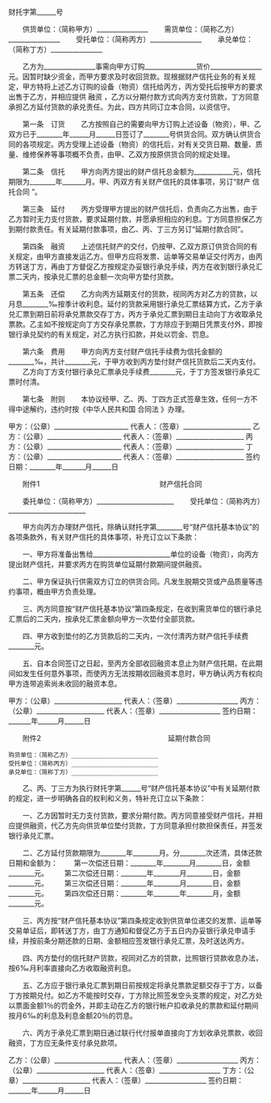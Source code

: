 
 


财托字第______号


　　供货单位：（简称甲方）________________
　　需货单位：（简称乙方）________________
　　受托单位：（简称丙方）________________
　　承兑单位：（简称丁方）________________


　　乙方为________________事需向甲方订购________________货价________________元。因暂时缺少资金，而甲方要求及时收回货款。现根据财产信托业务的有关规定，甲方特将上述乙方订购的设备（物资）信托给丙方，丙方受托后按甲方的要求出售于乙方，并相应提供
融资
，乙方以分期付款方式向丙方支付货款，丁方同意承担乙方延付货款的承兑责任。为此，四方共同订立本合同，以资信守。


　　第一条　订货
　　乙方按照自己的需要向甲方订购上述设备（物资），甲、乙双方已于________年______月______日签订了________号供货合同。双方确认供货合同的各项规定。丙方受理上述设备（物资）的信托后，对有关交货日期、数量、质量、维修保养等事项概不负责，由甲、乙双方按原供货合同的规定处理。


　　第二条　信托
　　甲方向丙方提出的财产信托总金额为____________元，信托期限为________年_______月。甲、丙双方有关财产信托的具体事项，另订“财产
信托合同
”。


　　第三条　延付
　　丙方受理甲方提出的财产信托后，负责向乙方出售，由于乙方暂时无力支付货款，要求延期付款，并愿承担相应的利息。丁方同意担保乙方到期付款责任。有关延期付款事项，由乙、丙、丁三方另订“延期付款合同”。


　　第四条　融资
　　上述信托财产的交付，仍按甲、乙双方原订供货合同的有关规定，由甲方直接发运乙方。但甲方应将发票、运单等交易单证交付丙方，由丙方转送丁方，再由丁方督促乙方按规定办妥银行承兑手续，丙方在收到银行承兑汇票二天内，按承兑汇票的总金额一次向甲方垫付货款。


　　第五条　还偿
　　乙方向丙方延期支付的货款，视同丙方对乙方的贷款，以月息________‰按季计收利息。延付的货款采用银行承兑汇票结算方式，乙方于承兑汇票到期日前将承兑票款交存丁方，丙方于承兑汇票到期日主动向丁方收取承兑票款。乙主如不按规定向丁方交存承兑票款，丁方除应于到期日凭票支付外，即按银行承兑契约的有关规定，对乙方执行扣款，并处以罚金、罚息。


　　第六条　费用
　　甲方向丙方支付财产信托手续费为信托金额的________‰，共计________元，于甲方收到丙方垫付财产信托货款后二天内支付。
　　乙方向丁方支付银行承兑汇票承兑手续费________元，于丁方签发银行承兑汇票时付清。


　　第七条　附则
　　本协议经甲、乙、丙、丁四方正式签章生效，任何一方不得中途解约，违约时按《中华人民共和国
合同法
》办理。


 


甲方：（公章）_______________________
代表人：（签章）_____________________
乙方：（公章）_______________________
代表人：（签章）_____________________
丙方：（公章）_______________________
代表人：（签章）_____________________
丁方：（公章）_______________________
代表人：（签章）_____________________
签约日期：________年_______月______日







　　附件1　　　　　　　　　　　　　　　　　财产信托合同


　　委托单位：（简称甲方）________________________
　　受托单位：（简称丙方）________________________


　　甲方向丙方办理财产信托，除确认财托字第________号“财产信托基本协议”的各项条款外，有关财产信托的具体事项，补充订立以下条款：


　　一、甲方将准备出售给________________________单位的设备（物资），向丙方提出财产信托，并要求丙方在购货单位延期付款期间提供融资。


　　二、甲方保证执行供需双方订立的供货合同。凡发生脱期交货或产品质量等违约事项，概由甲方负责处理。


　　三、丙方同意按“财产信托基本协议”第四条规定，在收到需货单位的银行承兑汇票后的二天内，按承兑汇票金额向甲方一次垫付全部货款。


　　四、甲方收到垫付的乙方货款后的二天内，一次付清丙方财产信托手续费________元。


　　五、自本合同签订之日起，至丙方全部收回融资本息止为财产信托期，在此期间如发生任何意外事项，而使丙方无法按期收回融资本息时，甲方确认丙方有权向甲方连带追索尚未收回的融资本息。


 


甲方：（公章）_____________________
代表人：（签章）___________________
丙方：（公章）_____________________
代表人：（签章）___________________
签约日期：_______年______月______日


　　附件2　　　　　　　　　　　　　　　　　　延期付款合同


    购货单位：（简称乙方）________________________
    受托单位：（简称丙方）________________________
    承兑单位：（简称丁方）________________________


　　乙、丙、丁三方为执行财托字第______号“财产信托基本协议”中有关延期付款的规定，进一步明确各自的权利和义务，特补充订立以下条款：


　　一、乙方因暂时无力支付货款，要求分期付款。丙方同意接受财产信托，并相应提供融资，代乙方先向供货单位垫付货款，丁方同意承担付款担保责任，并签发银行承兑汇票。


　　二、乙方延付货款期限为________年________月。分________次还清，具体还款日期和金额为：
　　第一次偿还日期：________年________月________日，金额________元。
　　第二次偿还日期：________年________月________日，金额________元。
　　第三次偿还日期：________年________月________日，金额________元。
　　第四次偿还日期：________年________年________月，金额________元。


　　三、丙方按“财产信托基本协议”第四条规定收到供货单位递交的发票、运单等交易单证后，即转送丁方，由丁方通知和督促乙方于五日内办妥银行承兑申请手续，并按前条分期还款的日期、金额相应签发银行承兑汇票，及时送达丙方。


　　四、丙方垫付的信托财产货款，视同对乙方的贷款，比照银行贷款收息办法，按6‰月利率直接向乙方收取融资利息。


　　五、乙方应于银行承兑汇票到期日前按规定将承兑票款足额交存于丁方，以备丁方按期兑付。如乙方不能按时交存，丁方除比照签发空头支票的规定，对乙方处以票面金额1％的罚金外，并即主动在乙方的银行帐户扣收承兑的票款和延付期间按月6‰的利息及利息金额20％的罚息。


　　六、丙方于承兑汇票到期日通过联行代付报单直接向丁方划收承兑票款，收回融资，丁方应无条件支付承兑款项。


 


乙方：（公章）_____________________
代表人：（签章）___________________
丙方：（公章）_____________________
代表人：（签章）___________________
丁方：（公章）_____________________
代表人：（签章）___________________
签约日期：_______年______月______日
 


 

 
 
 
 
 
  


  
 

  


  


  
 
 
 
 

